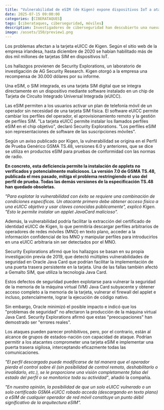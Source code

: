 ```yaml
---
title: "Vulnerabilidad de eSIM (de Kigen) expone dispositivos IoT a ataques maliciosos"
date: 2025-07-15 09:00:00 
categories: [CIBERATAQUES]
tags: [ciberataques, ciberseguridad, móviles]
description: Investigadores de ciberseguridad han descubierto una nueva técnica de hacking que explota las vulnerabilidades de la tecnología eSIM utilizada en los smartphones modernos, exponiendo a los usuarios a graves riesgos.
image: /assets/150/preview1.png
---
```


Los problemas afectan a la tarjeta eUICC de Kigen. Según el sitio web de la empresa irlandesa, hasta diciembre de 2020 se habían habilitado más de dos mil millones de tarjetas SIM en dispositivos IoT.

Los hallazgos provienen de Security Explorations, un laboratorio de investigación de AG Security Research. Kigen otorgó a la empresa una recompensa de 30.000 dólares por su informe.

Una eSIM, o SIM integrada, es una tarjeta SIM digital que se integra directamente en un dispositivo mediante software instalado en un chip de Tarjeta de Circuito Integrado Universal Integrada (eUICC).

Las eSIM permiten a los usuarios activar un plan de telefonía móvil de un operador sin necesidad de una tarjeta SIM física. El software eUICC permite cambiar los perfiles del operador, el aprovisionamiento remoto y la gestión de perfiles SIM. "La tarjeta eUICC permite instalar los llamados perfiles eSIM en el chip objetivo", declaró Security Explorations. "Los perfiles eSIM son representaciones de software de las suscripciones móviles".

Según un aviso publicado por Kigen, la vulnerabilidad se origina en el Perfil de Prueba Genérico GSMA TS.48, versiones 6.0 y anteriores, que se dice se utiliza en productos eSIM para pruebas de conformidad con las normas de radio.

**En concreto, esta deficiencia permite la instalación de applets no verificados y potencialmente maliciosos. La versión 7.0 de GSMA TS.48, publicada el mes pasado, mitiga el problema restringiendo el uso del perfil de prueba. Todas las demás versiones de la especificación TS.48 han quedado obsoletas.**

*"Para explotar la vulnerabilidad con éxito se requiere una combinación de condiciones específicas. Un atacante primero debe obtener acceso físico a una eUICC objetivo y usar claves conocidas públicamente", explicó Kigen. "Esto le permite instalar un applet JavaCard malicioso".*

Además, la vulnerabilidad podría facilitar la extracción del certificado de identidad eUICC de Kigen, lo que permitiría descargar perfiles arbitrarios de operadores de redes móviles (MNO) en texto plano, acceder a la información confidencial de los MNO y manipular perfiles para introducirlos en una eUICC arbitraria sin ser detectados por el MNO.

Security Explorations afirmó que los hallazgos se basan en su propia investigación previa de 2019, que detectó múltiples vulnerabilidades de seguridad en Oracle Java Card que podrían facilitar la implementación de una puerta trasera persistente en la tarjeta. Una de las fallas también afectó a Gemalto SIM, que utiliza la tecnología Java Card.

Estos defectos de seguridad pueden explotarse para vulnerar la seguridad de la memoria de la máquina virtual (VM) Java Card subyacente y obtener acceso completo a la memoria de la tarjeta, vulnerar el firewall del applet e incluso, potencialmente, lograr la ejecución de código nativo.

Sin embargo, Oracle minimizó el posible impacto e indicó que los "problemas de seguridad" no afectaron la producción de la máquina virtual Java Card. Security Explorations afirmó que estas "preocupaciones" han demostrado ser "errores reales".

Los ataques pueden parecer prohibitivos, pero, por el contrario, están al alcance de grupos de estados-nación con capacidad de ataque. Podrían permitir a los atacantes comprometer una tarjeta eSIM e implementar una puerta trasera sigilosa, interceptando eficazmente todas las comunicaciones.

*"El perfil descargado puede modificarse de tal manera que el operador pierda el control sobre él (sin posibilidad de control remoto, deshabilitarlo o invalidarlo, etc.), se le proporcione una visión completamente falsa del estado del perfil o se monitorice toda su actividad"*, añadió la compañía.

*"En nuestra opinión, la posibilidad de que un solo eUICC vulnerado o un solo certificado GSMA eUICC robado acceda (descargando en texto plano) a eSIM de cualquier operador de red móvil constituye un punto débil significativo de la arquitectura eSIM".*
